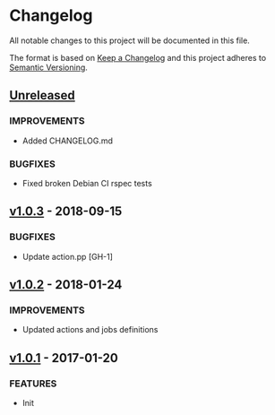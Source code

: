 # Changelog

All notable changes to this project will be documented in this file.

The format is based on [Keep a Changelog](http://keepachangelog.com/en/1.0.0/)
and this project adheres to [Semantic Versioning](http://semver.org/spec/v2.0.0.html).

## [Unreleased]
### IMPROVEMENTS
- Added CHANGELOG.md

### BUGFIXES
- Fixed broken Debian CI rspec tests

## [v1.0.3] - 2018-09-15
### BUGFIXES
- Update action.pp [GH-1]

## [v1.0.2] - 2018-01-24
### IMPROVEMENTS
- Updated actions and jobs definitions

## [v1.0.1] - 2017-01-20
### FEATURES
- Init

[Unreleased]: https://github.com/mvisonneau/strongbox/compare/v1.0.3...HEAD
[v1.0.3]: https://github.com/mvisonneau/puppet-curator/compare/v1.0.2...v1.0.3
[v1.0.2]: https://github.com/mvisonneau/puppet-curator/compare/v1.0.1...v1.0.2
[v1.0.1]: https://github.com/mvisonneau/puppet-curator/tree/v1.0.1
